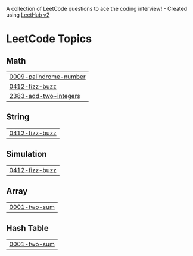 A collection of LeetCode questions to ace the coding interview! - Created using [LeetHub v2](https://github.com/arunbhardwaj/LeetHub-2.0)
<!---LeetCode Topics Start-->
# LeetCode Topics
## Math
|  |
| ------- |
| [0009-palindrome-number](https://github.com/Shamil-devs/Leetcode/tree/master/0009-palindrome-number) |
| [0412-fizz-buzz](https://github.com/Shamil-devs/Leetcode/tree/master/0412-fizz-buzz) |
| [2383-add-two-integers](https://github.com/Shamil-devs/Leetcode/tree/master/2383-add-two-integers) |
## String
|  |
| ------- |
| [0412-fizz-buzz](https://github.com/Shamil-devs/Leetcode/tree/master/0412-fizz-buzz) |
## Simulation
|  |
| ------- |
| [0412-fizz-buzz](https://github.com/Shamil-devs/Leetcode/tree/master/0412-fizz-buzz) |
## Array
|  |
| ------- |
| [0001-two-sum](https://github.com/Shamil-devs/Leetcode/tree/master/0001-two-sum) |
## Hash Table
|  |
| ------- |
| [0001-two-sum](https://github.com/Shamil-devs/Leetcode/tree/master/0001-two-sum) |
<!---LeetCode Topics End-->